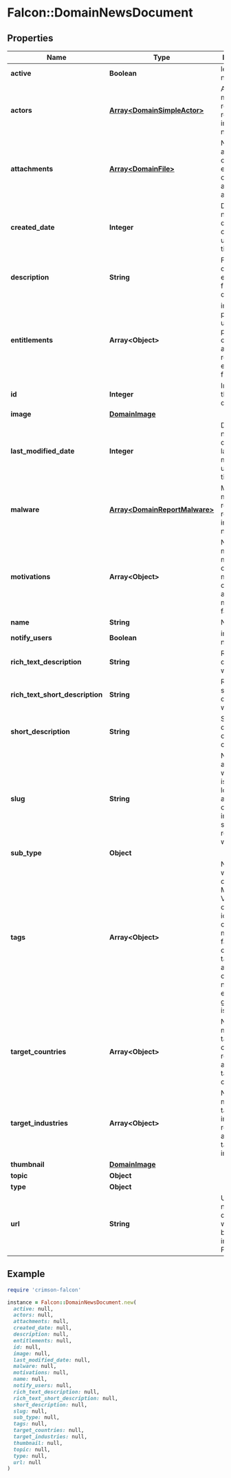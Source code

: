 # Falcon::DomainNewsDocument

## Properties

| Name | Type | Description | Notes |
| ---- | ---- | ----------- | ----- |
| **active** | **Boolean** | legacy field, not used | [optional] |
| **actors** | [**Array&lt;DomainSimpleActor&gt;**](DomainSimpleActor.md) | Actors mentioned, related or referenced in the news/report |  |
| **attachments** | [**Array&lt;DomainFile&gt;**](DomainFile.md) | News attachment, containing either pdf url or feeds zip and/or gzip archive | [optional] |
| **created_date** | **Integer** | Date of the news document creation, unix timestampt |  |
| **description** | **String** | Full report description, extracted from the document | [optional] |
| **entitlements** | **Array&lt;Object&gt;** | internal property used for permissions check of access, not returned or explicitly filterable | [optional] |
| **id** | **Integer** | Integer ID of the News document |  |
| **image** | [**DomainImage**](DomainImage.md) |  | [optional] |
| **last_modified_date** | **Integer** | Date of the news document last modification, unix timestampt |  |
| **malware** | [**Array&lt;DomainReportMalware&gt;**](DomainReportMalware.md) | Malware mentioned, related or referenced in the news/report | [optional] |
| **motivations** | **Array&lt;Object&gt;** | News mentioned motivation or motivation of related actors and malware families |  |
| **name** | **String** | News title |  |
| **notify_users** | **Boolean** | internal field, not used | [optional] |
| **rich_text_description** | **String** | Rich text description with markup | [optional] |
| **rich_text_short_description** | **String** | Rich text short description with markup | [optional] |
| **short_description** | **String** | Short description of the report content | [optional] |
| **slug** | **String** | News title in a url friendly way, which is title in lowercase and special characters including space replaced with dash |  |
| **sub_type** | **Object** |  | [optional] |
| **tags** | **Array&lt;Object&gt;** | News tags, which contains MITRE, Vulnerability community identifiers, capabilities, malware family name, customer target, activity cluster, notable event, geopolitical issue |  |
| **target_countries** | **Array&lt;Object&gt;** | News mentioned target countries or related actor&#39;s target countries |  |
| **target_industries** | **Array&lt;Object&gt;** | News mentioned target industries or related actor&#39;s target industries |  |
| **thumbnail** | [**DomainImage**](DomainImage.md) |  |  |
| **topic** | **Object** |  | [optional] |
| **type** | **Object** |  | [optional] |
| **url** | **String** | URL of the news document where it can be accessed in the Falcon Portal | [optional] |

## Example

```ruby
require 'crimson-falcon'

instance = Falcon::DomainNewsDocument.new(
  active: null,
  actors: null,
  attachments: null,
  created_date: null,
  description: null,
  entitlements: null,
  id: null,
  image: null,
  last_modified_date: null,
  malware: null,
  motivations: null,
  name: null,
  notify_users: null,
  rich_text_description: null,
  rich_text_short_description: null,
  short_description: null,
  slug: null,
  sub_type: null,
  tags: null,
  target_countries: null,
  target_industries: null,
  thumbnail: null,
  topic: null,
  type: null,
  url: null
)
```


